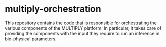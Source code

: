 # multiply-orchestration
This repository contains the code that is responsible for orchestrating the various components of the MULTIPLY platform. In particular, it takes care of providing the components with the input they require to run an inference in bio-physical parameters.
